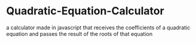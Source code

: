 # Quadratic-Equation-Calculator
 a calculator made in javascript that receives the coefficients of a quadratic equation and passes the result of the roots of that equation
